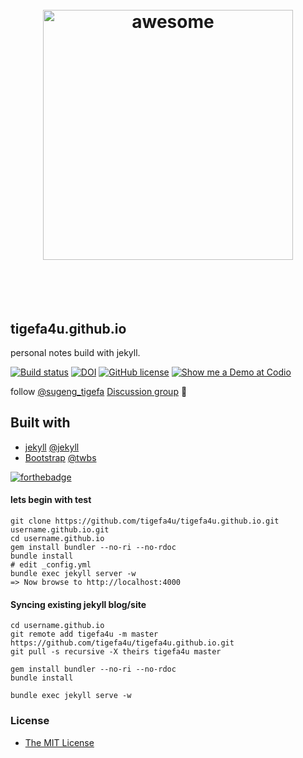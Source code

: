 <h1 align="center">
	<br>
	<a href="http://pesona.indonesia.travel/"><img width="400" src="https://cdn.rawgit.com/tigefa4u/tigefa4u.github.io/master/static/img/pesonaindonesia.png" alt="awesome"></a>
	<br>
	<br>
	<br>
</h1>

## tigefa4u.github.io

personal notes build with jekyll.

[![Build status](https://ci.appveyor.com/api/projects/status/rxb5xenbleq49v7s?svg=true)](https://ci.appveyor.com/project/tigefa4u/tigefa4u-github-io)
[![DOI](https://zenodo.org/badge/20320/tigefa4u/tigefa4u.github.io.svg)](https://zenodo.org/badge/latestdoi/20320/tigefa4u/tigefa4u.github.io)
[![GitHub license](https://img.shields.io/badge/license-MIT-blue.svg?style=flat-square)](https://raw.githubusercontent.com/tigefa4u/tigefa4u.github.io/master/LICENSE)
[![Show me a Demo at Codio](https://codio-public.s3.amazonaws.com/sharing/open-in-ide.png)](https://codio.com/tigefa/tigefa4u)

follow [@sugeng_tigefa](http://twitter.com/sugeng_tigefa) [Discussion group](http://groups.google.com/group/tigefa) :loudspeaker:


## Built with

- [jekyll](http://jekyllrb.com) [@jekyll](https://github.com/jekyll)
- [Bootstrap](http://getbootstrap.com) [@twbs](https://github.com/twbs)

[![forthebadge](http://forthebadge.com/images/badges/built-with-love.svg)](http://forthebadge.com)

#### lets begin with test

```shell
git clone https://github.com/tigefa4u/tigefa4u.github.io.git username.github.io.git
cd username.github.io
gem install bundler --no-ri --no-rdoc
bundle install
# edit _config.yml
bundle exec jekyll server -w
=> Now browse to http://localhost:4000
```

#### Syncing existing jekyll blog/site

```shell
cd username.github.io
git remote add tigefa4u -m master https://github.com/tigefa4u/tigefa4u.github.io.git
git pull -s recursive -X theirs tigefa4u master

gem install bundler --no-ri --no-rdoc
bundle install

bundle exec jekyll serve -w
```

### License

- [The MIT License](https://github.com/tigefa4u/tigefa4u.github.io/blob/master/LICENSE)
